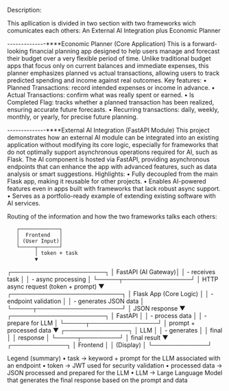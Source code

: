 Description:

This apllication is divided in two section with two frameworks wich comunicates each others: 
    An External AI Integration plus Economic Planner

--------------****Economic Planner (Core Application)
This is a forward-looking financial planning app designed to help users manage and forecast their budget over a very flexible period of time. Unlike traditional budget apps that focus only on current balances and immediate expenses, this planner emphasizes planned vs actual transactions, allowing users to track predicted spending and income against real outcomes.
Key features:
	•	Planned Transactions: record intended expenses or income in advance.
	•	Actual Transactions: confirm what was really spent or earned.
	•	Is Completed Flag: tracks whether a planned transaction has been realized, ensuring accurate future forecasts.
	•	Recurring transactions: daily, weekly, monthly, or yearly, for precise future planning.


--------------****External AI Integration (FastAPI Module)
This project demonstrates how an external AI module can be integrated into an existing application without modifying its core logic, especially for frameworks that do not optimally support asynchronous operations required for AI, such as Flask. The AI component is hosted via FastAPI, providing asynchronous endpoints that can enhance the app with advanced features, such as data analysis or smart suggestions.
Highlights:
	•	Fully decoupled from the main Flask app, making it reusable for other projects.
	•	Enables AI-powered features even in apps built with frameworks that lack robust async support.
	•	Serves as a portfolio-ready example of extending existing software with AI services.


Routing of the information and how the two frameworks talks each others:


       ┌─────────────┐
       │  Frontend   │
       │ (User Input)│
       └─────┬───────┘
             │ token + task
             ▼
   ┌──────────────────────┐
   │  FastAPI (AI Gateway)│
   │  - receives task     │
   │  - async processing  │
   └─────┬────────────────┘
         │ HTTP async request (token + prompt)
         ▼
   ┌──────────────────────────┐
   │  Flask App (Core Logic)  │
   │  - endpoint validation   │
   │  - generates JSON data   │
   └─────┬────────────────────┘
         │ JSON response
         ▼
   ┌──────────────────────┐
   │  FastAPI             │
   │  - process data      │
   │  - prepare for LLM   │
   └─────┬────────────────┘
         │ prompt + processed data
         ▼
   ┌───────────────┐
   │     LLM       │
   │  - generates  │
   │    final      │
   │   response    │
   └─────┬─────────┘
         │ final result
         ▼
       ┌─────────────┐
       │  Frontend   │
       │ (Display)   │
       └─────────────┘



Legend (summary)
	•	task → keyword + prompt for the LLM associated with an endpoint
	•	token → JWT used for security validation
	•	processed data → JSON processed and prepared for the LLM
	•	LLM → Large Language Model that generates the final response based on the prompt and data